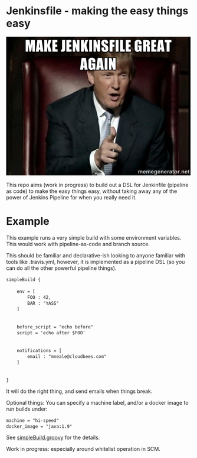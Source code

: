 # Jenkinsfile - making the easy things easy

![Great](great.jpg)

This repo aims (work in progress) to build out a DSL for Jenkinfile (pipeline as code) to make the easy things easy, without taking away any of the power of Jenkins Pipeline for when you really need it. 


# Example

This example runs a very simple build with some environment variables. This would work with pipeline-as-code and branch source.

This should be familiar and declarative-ish looking to anyone familiar with tools like .travis.yml, however, it is implemented as a pipeline DSL (so you can do all the other powerful pipeline things). 

```
simpleBuild {
 
    env = [
        FOO : 42,
        BAR : "YASS"
    ]
    

    before_script = "echo before"
    script = 'echo after $FOO'
    
    
    notifications = [
        email : "mneale@cloudbees.com"    
    ]
    
    
}
```

It will do the right thing, and send emails when things break. 

Optional things: You can specify a machine label, and/or a docker image to run builds under: 

```
machine = "hi-speed"
docker_image = "java:1.9"
```

See [simpleBuild.groovy](simpleBuild.groovy) for the details.

Work in progress: especially around whitelist operation in SCM. 
